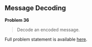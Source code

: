 Message Decoding
----------------

**Problem 36**

> Decode an encoded message.

Full problem statement is available [here][mirror].

[mirror]: https://github.com/rdtsc/codeeval-problem-statements/tree/master/hard/036-message-decoding/
          "View Problem Statement Mirror"
